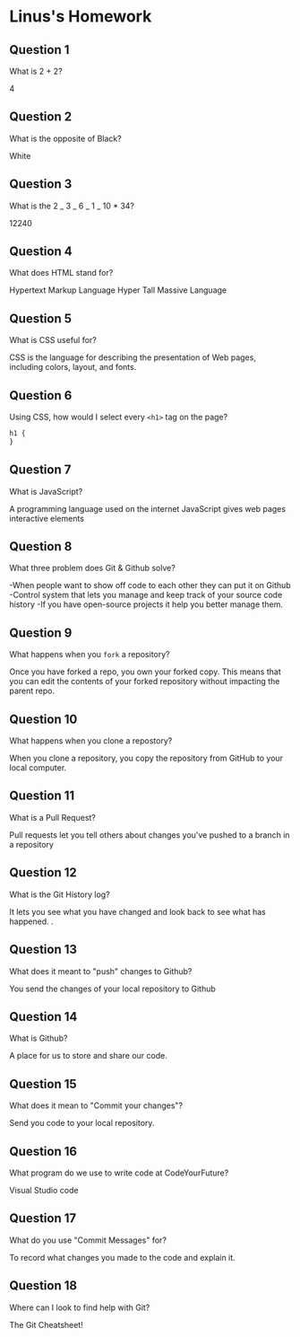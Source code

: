 # Linus's Homework

## Question 1

What is 2 + 2?

4

## Question 2

What is the opposite of Black?

White

## Question 3

What is the 2 _ 3 _ 6 _ 1 _ 10 \* 34?

12240

## Question 4

What does HTML stand for?

Hypertext Markup Language
Hyper Tall Massive Language

## Question 5

What is CSS useful for?

CSS is the language for describing the presentation of Web pages, including colors, layout, and fonts.

## Question 6

Using CSS, how would I select every `<h1>` tag on the page?

```css
h1 {
}
```

## Question 7

What is JavaScript?

A programming language used on the internet
JavaScript gives web pages interactive elements

## Question 8

What three problem does Git & Github solve?

-When people want to show off code to each other they can put it on Github
-Control system that lets you manage and keep track of your source code history
-If you have open-source projects it help you better manage them.

## Question 9

What happens when you `fork` a repository?

Once you have forked a repo, you own your forked copy. This means that you can edit the contents of your forked repository without impacting the parent repo.

## Question 10

What happens when you clone a repostory?

When you clone a repository, you copy the repository from GitHub to your local computer.

## Question 11

What is a Pull Request?

Pull requests let you tell others about changes you've pushed to a branch in a repository

## Question 12

What is the Git History log?

It lets you see what you have changed and look back to see what has happened. .

## Question 13

What does it meant to "push" changes to Github?

You send the changes of your local repository to Github

## Question 14

What is Github?

A place for us to store and share our code.

## Question 15

What does it mean to "Commit your changes"?

Send you code to your local repository.

## Question 16

What program do we use to write code at CodeYourFuture?

Visual Studio code

## Question 17

What do you use "Commit Messages" for?

To record what changes you made to the code and explain it.

## Question 18

Where can I look to find help with Git?

The Git Cheatsheet!

